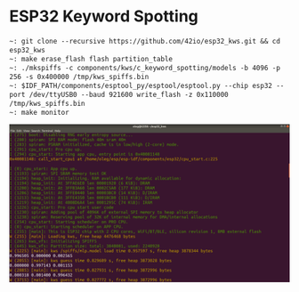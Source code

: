 # ESP32 Keyword Spotting

    ~: git clone --recursive https://github.com/42io/esp32_kws.git && cd esp32_kws
    ~: make erase_flash flash partition_table
    ~: ./mkspiffs -c components/kws/c_keyword_spotting/models -b 4096 -p 256 -s 0x400000 /tmp/kws_spiffs.bin
    ~: $IDF_PATH/components/esptool_py/esptool/esptool.py --chip esp32 --port /dev/ttyUSB0 --baud 921600 write_flash -z 0x110000 /tmp/kws_spiffs.bin
    ~: make monitor

![mlp](mlp.png?raw=true "mlp")
